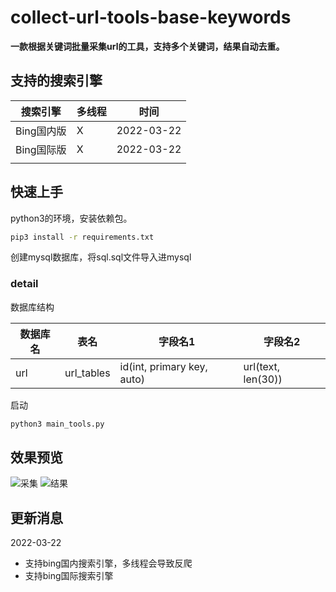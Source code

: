 # collect-url-tools-base-keywords

**一款根据关键词批量采集url的工具，支持多个关键词，结果自动去重。**



## 支持的搜索引擎

| 搜索引擎   | 多线程 | 时间       |
| ---------- | ------ | ---------- |
| Bing国内版 | X      | 2022-03-22 |
| Bing国际版 | X      | 2022-03-22 |
|            |        |            |




## 快速上手

python3的环境，安装依赖包。

```bash
pip3 install -r requirements.txt
```

创建mysql数据库，将sql.sql文件导入进mysql

### detail

数据库结构

| 数据库名 | 表名       | 字段名1                    | 字段名2            |
| -------- | ---------- | -------------------------- | ------------------ |
| url      | url_tables | id(int, primary key, auto) | url(text, len(30)) |

启动

```bash
python3 main_tools.py
```




## 效果预览

![采集](./2.png)
![结果](./1.png)



## 更新消息

2022-03-22


* 支持bing国内搜索引擎，多线程会导致反爬
* 支持bing国际搜索引擎



